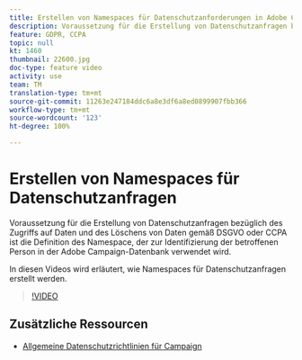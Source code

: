 ```yaml
---
title: Erstellen von Namespaces für Datenschutzanforderungen in Adobe Campaign Standard (ACS)
description: Voraussetzung für die Erstellung von Datenschutzanfragen bezüglich des Zugriffs auf Daten und des Löschens von Daten gemäß DSGVO oder CCPA ist die Definition des Namespace, der zur Identifizierung der betroffenen Person in der Adobe Campaign-Datenbank verwendet wird. In diesen Videos wird erläutert, wie Namespaces für Datenschutzanfragen erstellt werden.
feature: GDPR, CCPA
topic: null
kt: 1460
thumbnail: 22600.jpg
doc-type: feature video
activity: use
team: TM
translation-type: tm+mt
source-git-commit: 11263e247184ddc6a8e3df6a8ed0899907fbb366
workflow-type: tm+mt
source-wordcount: '123'
ht-degree: 100%

---
```



# Erstellen von Namespaces für Datenschutzanfragen

Voraussetzung für die Erstellung von Datenschutzanfragen bezüglich des Zugriffs auf Daten und des Löschens von Daten gemäß DSGVO oder CCPA ist die Definition des Namespace, der zur Identifizierung der betroffenen Person in der Adobe Campaign-Datenbank verwendet wird.

In diesen Videos wird erläutert, wie Namespaces für Datenschutzanfragen erstellt werden.

>[!VIDEO](https://video.tv.adobe.com/v/22600?quality=12)

## Zusätzliche Ressourcen

* [Allgemeine Datenschutzrichtlinien für Campaign](https://helpx.adobe.com/de/campaign/kb/campaign-privacy-overview.html)
